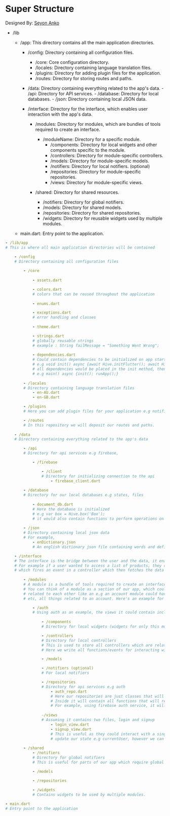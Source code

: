 # Super Structure

Designed By: [Seyon Anko](https://github.com/DrDejaVuNG)

- /lib
    - /app:  This directory contains all the main application directories.
        - /config:  Directory containing all configuration files.
            - /core:  Core configuration directory.
            - /locales:  Directory containing language translation files.
            - /plugins:  Directory for adding plugin files for the application.
            - /routes:  Directory for storing routes and paths.
            
        - /data:  Directory containing everything related to the app's data.
              - /api:  Directory for API services.
              - /database:  Directory for local databases.
              - /json:  Directory containing local JSON data.
              
        - /interface:  Directory for the interface, which enables user interaction with the app's data.
            - /modules:  Directory for modules, which are bundles of tools required to create an interface.
                - /moduleName:  Directory for a specific module.
                    - /components:  Directory for local widgets and other components specific to the module.
                    - /controllers:  Directory for module-specific controllers.
                    - /models:  Directory for module-specific models.
                    - /notifiers:  Directory for local notifiers. (optional)
                    - /repositories:  Directory for module-specific repositories.
                    - /views:  Directory for module-specific views.
                    
            - /shared:  Directory for shared resources.
                - /notifiers:  Directory for global notifiers.
                - /models:  Directory for shared models.
                - /repositories:  Directory for shared repositories.
                - /widgets:  Directory for reusable widgets used by multiple modules.

    - main.dart: Entry point to the application.

```yaml
- /lib/app  
# This is where all main application directories will be contained 

    - /config
    # Directory containing all configuration files
    
        - /core
            
            - assets.dart

            - colors.dart
            # colors that can be reused throughout the application
            
            - enums.dart

            - exceptions.dart
            # error handling and classes
            
            - theme.dart  

            - strings.dart
            # globally reusable strings
            # example : String failMessage = "Something Went Wrong";
            
            - dependencies.dart
            # Could contain dependencies to be initialized on app start
            # e.g void init() async {await Hive.initFlutter(); await Hive.openBox('Box');}
            # all dependencies would be placed in the init method, then used in main function 
            # e.g main() async {init(); runApp();}
            
        - /locales
        # Directory containing language translation files
            - en-AU.dart
            - en-GB.dart

        - /plugins
        # Here you can add plugin files for your application e.g notifications.dart

        - /routes
        # In this repository we will deposit our routes and paths.
        
    - /data
    # Directory containing everything related to the app's data

        - /api
        # Directory for api services e.g firebase, 

            - /firebase

                - /client
                # Directory for initializing connection to the api
                    - firebase_client.dart
        
        - /database
        # Directory for our local databases e.g states, files
        
            - document_db.dart
            # Here the database is initialized
            # e.g var box = Hive.box('Box');
            # it would also contain functions to perform operations on the database instance.
    
        - /json
        # Directory containing local json data
        # For example,
            - enDictionary.json
            # An english dictionary json file containing words and definition.

    - /interface
    # The interface is the bridge between the user and the data, it enables the user to interact with the app.
    # For example if a user wanted to access a list of products, they could click a button on a view 
    # which fires an event in a controller which then fetches the data and displays it on the view.
        
        - /modules
        # A module is a bundle of tools required to create an interface, this includes views, components, controllers, etc.
        # You can think of a module as a section of our app, which could have several views, components etc which are all
        # related to each other like an e.g an account module could have a bookmarks view, friends view, notifications view, 
        # etc, all things related to an account. Here's an example for authentication:

            - /auth
            # Using auth as an example, the views it could contain include, login, signup, forgot password, enter otp etc.
                
                - /components
                # Directory for local widgets (widgets for only this module) and other components such as enums

                - /controllers
                # Directory for local controllers
                # This is used to store all controllers which are related to only the module it is in.
                # Here we write all functions/events for interacting with the app data and updating the module states.

                - /models

                - /notifiers (optional)
                # For local notifiers

                - /repositories
                # Directory for api services e.g auth
                    - auth_repo.dart
                    # Here our repositories are just classes that will mediate the communication between our controller and our services.
                    # Inside it will contain all functions that will request data from the api client.
                    # For example, using firebase auth service, it will contain functions to login/sign up with email and password etc.
        
                -/views
                # Assuming it contains two files, login and signup
                    - login_view.dart
                    - signup_view.dart
                    # This is useful as they could interact with a single controller which will contain the functions to 
                    # update our state e.g currentUser, however we can also have different controllers and bindings for each.
                    
        - /shared
            - /notifiers
            # Directory for global notifiers
            # This is useful for parts of our app which require global state for things like themes, settings etc.

            - /models

            - /repositories
            
            - /widgets
            # Contains widgets to be used by multiple modules.  

- main.dart  
# Entry point to the application
```

